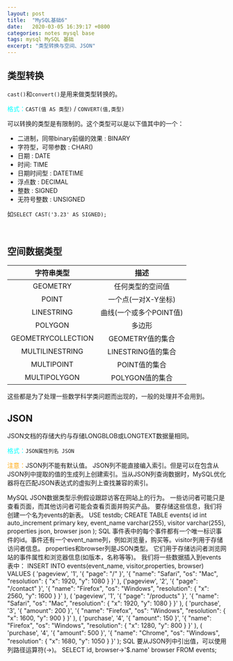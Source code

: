 ```yaml
---
layout: post
title:  "MySQL基础6"
date:   2020-03-05 16:39:17 +0800
categories: notes mysql base
tags: mysql MySQL 基础 
excerpt: "类型转换与空间、JSON"
---
```


## 类型转换

`cast()`和`convert()`是用来做类型转换的。

<span style="color:aqua">格式：</span>`CAST(值 AS 类型)` / `CONVERT(值,类型)`

可以转换的类型是有限制的。这个类型可以是以下值其中的一个：

+ 二进制，同带binary前缀的效果 : BINARY
+ 字符型，可带参数 : CHAR()
+ 日期 : DATE
+ 时间: TIME
+ 日期时间型 : DATETIME
+ 浮点数 : DECIMAL
+ 整数 : SIGNED
+ 无符号整数 : UNSIGNED

如`SELECT CAST('3.23' AS SIGNED);`

&emsp;

## 空间数据类型

字符串类型|描述
:-------:|:--:
GEOMETRY|任何类型的空间值
POINT|一个点(一对X-Y坐标)
LINESTRING|曲线(一个或多个POINT值)
POLYGON|多边形
GEOMETRYCOLLECTION|GEOMETRY值的集合
MULTILINESTRING|LINESTRING值的集合
MULTIPOINT|POINT值的集合
MULTIPOLYGON|POLYGON值的集合

这些都是为了处理一些数学科学类问题而出现的，一般的处理并不会用到。

## JSON

JSON文档的存储大约与存储LONGBLOB或LONGTEXT数据量相同。

<span style="color:aqua">格式：</span>`JSON属性列名 JSON`

<span style="color:orange">注意：</span>JSON列不能有默认值。 JSON列不能直接编入索引。但是可以在包含从JSON列中提取的值的生成列上创建索引。当从JSON列查询数据时，MySQL优化器将在匹配JSON表达式的虚拟列上查找兼容的索引。

MySQL JSON数据类型示例假设跟踪访客在网站上的行为。 一些访问者可能只是查看页面，而其他访问者可能会查看页面并购买产品。 要存储这些信息，我们将创建一个名为events的新表。
USE testdb;
CREATE TABLE events( 
  id int auto_increment primary key, 
  event_name varchar(255), 
  visitor varchar(255), 
  properties json, 
  browser json
);
SQL
事件表中的每个事件都有一个唯一标识事件的id。事件还有一个event_name列，例如浏览量，购买等。visitor列用于存储访问者信息。
properties和browser列是JSON类型。 它们用于存储访问者浏览网站的事件属性和浏览器信息(如版本，名称等等)。
我们将一些数据插入到events表中：
INSERT INTO events(event_name, visitor,properties, browser) 
VALUES (
  'pageview', 
   '1',
   '{ "page": "/" }',
   '{ "name": "Safari", "os": "Mac", "resolution": { "x": 1920, "y": 1080 } }'
),
('pageview', 
  '2',
  '{ "page": "/contact" }',
  '{ "name": "Firefox", "os": "Windows", "resolution": { "x": 2560, "y": 1600 } }'
),
(
  'pageview', 
  '1',
  '{ "page": "/products" }',
  '{ "name": "Safari", "os": "Mac", "resolution": { "x": 1920, "y": 1080 } }'
),
(
  'purchase', 
   '3',
  '{ "amount": 200 }',
  '{ "name": "Firefox", "os": "Windows", "resolution": { "x": 1600, "y": 900 } }'
),
(
  'purchase', 
   '4',
  '{ "amount": 150 }',
  '{ "name": "Firefox", "os": "Windows", "resolution": { "x": 1280, "y": 800 } }'
),
(
  'purchase', 
  '4',
  '{ "amount": 500 }',
  '{ "name": "Chrome", "os": "Windows", "resolution": { "x": 1680, "y": 1050 } }'
);
SQL
要从JSON列中引出值，可以使用列路径运算符(->)。
SELECT id, browser->'$.name' browser FROM events;

